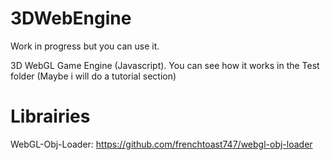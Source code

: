 # 3DWebEngine

Work in progress but you can use it.

3D WebGL Game Engine (Javascript).
You can see how it works in the Test folder (Maybe i will do a tutorial section)

# Librairies

WebGL-Obj-Loader: https://github.com/frenchtoast747/webgl-obj-loader
